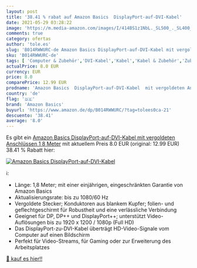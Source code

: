 ```yaml
---
layout: post
title: '38.41 % rabat auf Amazon Basics  DisplayPort-auf-DVI-Kabel'
date: 2021-05-29 03:28:22
image: 'https://m.media-amazon.com/images/I/414BS1z1NbL._SL500_._SL400_.jpg'
comments: true
category: ofertas
author: 'tole.es'
slug: 'B014RWWURC-de Amazon Basics DisplayPort-auf-DVI-Kabel mit vergoldeten...'
sku: 'B014RWWURC-de'
tags: [ 'Computer & Zubehör','DVI-Kabel','Kabel','Kabel & Zubehör','Zubehör','amazon basics', ]
actualPrice: 8.0 EUR
currency: EUR
price: 8.0
comparePrice: 12.99 EUR
prodname: 'Amazon Basics  DisplayPort-auf-DVI-Kabel  mit vergoldeten Anschlüssen  1 8 Meter'
country: 'de'
flag: '🇩🇪'
brand: 'Amazon Basics'
buyurl: 'https://www.amazon.de/dp/B014RWWURC/?tag=tolees0ca-21'
descuento: '38.41'
average: '8.0'
---
```


Es gibt ein [Amazon Basics  DisplayPort-auf-DVI-Kabel  mit vergoldeten Anschlüssen  1 8 Meter](https://www.amazon.de/dp/B014RWWURC/?tag=tolees0ca-21) mit aktuellem Preis 8.0 EUR (original: 12.99 EUR) 38.41 % Rabatt hier:

[![Amazon Basics  DisplayPort-auf-DVI-Kabel](https://m.media-amazon.com/images/I/414BS1z1NbL._SL500_._SL400_.jpg)](https://www.amazon.de/dp/B014RWWURC/?tag=tolees0ca-21)

ℹ️:

- Länge: 1,8 Meter; mit einer einjährigen, eingeschränkten Garantie von Amazon Basics
- Aktualisierungsrate: bis zu 1080/60 Hz
- Vergoldete Stecker; Konduktoren aus blankem Kupfer; folien- und geflechtgeschirmt für Robustheit und eine verlässliche Verbindung
- Geeignet für DP, DP++ und DisplayPort++; unterstützt Video-Auflösungen bis zu 1920 x 1200 / 1080p (Full HD)
- Das DisplayPort-zu-DVI-Kabel überträgt HD-Video-Signale vom Computer auf einen Bildschirm
- Perfekt für Video-Streams, für Gaming oder zur Erweiterung des Arbeitsplatzes

[🛒 kauf es hier!!](https://www.amazon.de/dp/B014RWWURC/?tag=tolees0ca-21)
